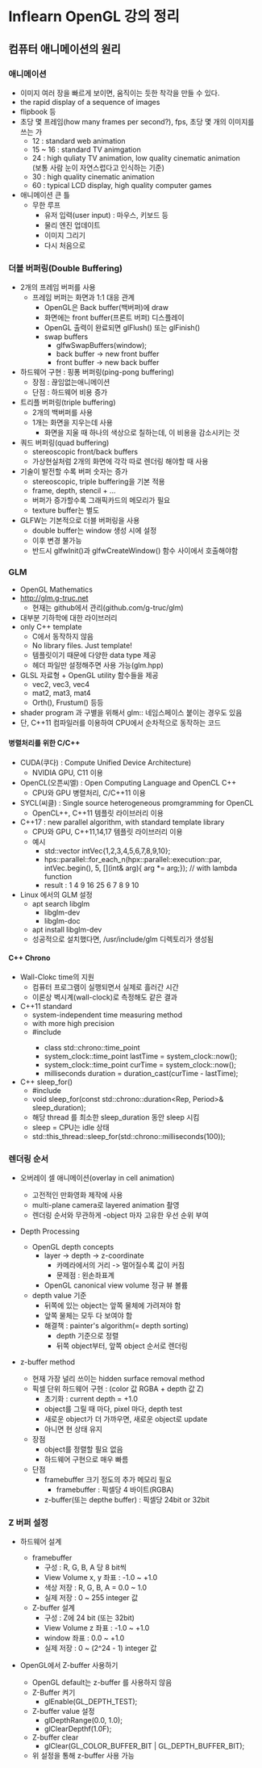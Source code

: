 # Inflearn OpenGL 강의 정리

## 컴퓨터 애니메이션의 원리

### 애니메이션

- 이미지 여러 장을 빠르게 보이면, 움직이는 듯한 착각을 만들 수 있다.
- the rapid display of a sequence of images
- flipbook 등
- 초당 몇 프레임(how many frames per second?), fps, 초당 몇 개의 이미지를 쓰는 가
  - 12 : standard web animation
  - 15 ~ 16 : standard TV animgation
  - 24 : high quliaty TV animation, low quality cinematic animation  
  (보통 사람 눈이 자연스럽다고 인식하는 기준)
  - 30 : high quality cinematic animation
  - 60 : typical LCD display, high quality computer games
- 애니메이션 큰 틀
  - 무한 루프
    - 유저 입력(user input) : 마우스, 키보드 등
    - 물리 엔진 업데이트
    - 이미지 그리기
    - 다시 처음으로

### 더블 버퍼링(Double Buffering)

- 2개의 프레임 버퍼를 사용
  - 프레임 버퍼는 화면과 1:1 대응 관계
    - OpenGL은 Back buffer(백버퍼)에 draw
    - 화면에는 front buffer(프론트 버퍼) 디스플레이
    - OpenGL 출력이 완료되면 glFlush() 또는 glFinish()
    - swap buffers
      - glfwSwapBuffers(window);
      - back buffer → new front buffer
      - front buffer → new back buffer
- 하드웨어 구현 : 핑퐁 버퍼링(ping-pong buffering)
  - 장점 : 끊임없는애니메이션
  - 단점 : 하드웨어 비용 증가
- 트리플 버퍼링(triple buffering)
  - 2개의 백버퍼를 사용
  - 1개는 화면을 지우는데 사용
    - 화면을 지울 때 하나의 색상으로 칠하는데, 이 비용을 감소시키는 것
- 쿼드 버퍼링(quad buffering)
  - stereoscopic front/back buffers
  - 가상현실처럼 2개의 화면에 각각 따로 렌더링 해야할 때 사용
- 기술이 발전할 수록 버퍼 숫자는 증가
  - stereoscopic, triple buffering을 기본 적용
  - frame, depth, stencil + ...
  - 버퍼가 증가할수록 그래픽카드의 메모리가 필요
  - texture buffer는 별도
- GLFW는 기본적으로 더블 버퍼링을 사용
  - double buffer는 window 생성 시에 설정
  - 이후 변경 불가능
  - 반드시 glfwInit()과 glfwCreateWindow() 함수 사이에서 호출해야함

### GLM

- OpenGL Mathematics
- http://glm.g-truc.net
  - 현재는 github에서 관리(github.com/g-truc/glm)
- 대부분 기하학에 대한 라이브러리
- only C++ template
  - C에서 동작하지 않음
  - No library files. Just template!
  - 템플릿이기 때문에 다양한 data type 제공
  - 헤더 파일만 설정해주면 사용 가능(glm.hpp)
- GLSL 자료형 + OpenGL utility 함수들을 제공
  - vec2, vec3, vec4
  - mat2, mat3, mat4
  - Orth(), Frustum() 등등
- shader program 과 구별을 위해서 glm:: 네임스페이스 붙이는 경우도 있음
- 단, C++11 컴파일러를 이용하여 CPU에서 순차적으로 동작하는 코드

#### 병렬처리를 위한 C/C++

- CUDA(쿠다) : Compute Unified Device Architecture)
  - NVIDIA GPU, C11 이용
- OpenCL(오픈씨엘) : Open Computing Language and OpenCL C++
  - CPU와 GPU 병렬처리, C/C++11 이용
- SYCL(씨클) : Single source heterogeneous promgramming for OpenCL
  - OpenCL++, C++11 템플릿 라이브러리 이용
- C++17 : new parallel algorithm, with standard template library
  - CPU와 GPU, C++11,14,17 템플릿 라이브러리 이용
  - 예시
    - std::vector<int> intVec{1,2,3,4,5,6,7,8,9,10};
    - hps::parallel::for_each_n(hpx::parallel::execution::par, intVec.begin(), 5, [](int& arg){ arg *= arg;}); // with lambda function
    - result : 1 4 9 16 25 6 7 8 9 10
- Linux 에서의 GLM 설정
  - apt search libglm
    - libglm-dev
    - libglm-doc
  - apt install libglm-dev
  - 성공적으로 설치했다면, /usr/include/glm 디렉토리가 생성됨

#### C++ Chrono

- Wall-Clokc time의 지원
  - 컴퓨터 프로그램이 실행되면서 실제로 흘러간 시간
  - 이론상 벽시계(wall-clock)로 측정해도 같은 결과
- C++11 standard
  - system-independent time measuring method
  - with more high precision
  - #include <chrono>
    - class std::chrono::time_point
    - system_clock::time_point lastTime = system_clock::now();
    - system_clock::time_point curTime = system_clock::now();
    - milliseconds duration = duration_cast<milliseconds>(curTime - lastTime);
- C++ sleep_for()
  - #include <thread>
  - void sleep_for(const std::chrono::duration<Rep, Period>& sleep_duration);
  - 해당 thread 를 최소한 sleep_duration 동안 sleep 시킴
  - sleep = CPU는 idle 상태
  - std::this_thread::sleep_for(std::chrono::milliseconds(100));

### 렌더링 순서

- 오버레이 셀 애니메이션(overlay in cell animation)
  - 고전적인 만화영화 제작에 사용
  - multi-plane camera로 layered animation 촬영
  - 렌더링 순서와 무관하게
    -object 마자 고유한 우선 순위 부여

- Depth Processing
  - OpenGL depth concepts
    - layer -> depth -> z-coordinate
      - 카메라에서의 거리 -> 멀어질수록 값이 커짐
      - 문제점 : 왼손좌표계
    - OpenGL canonical view volume 정규 뷰 볼륨
  - depth value 기준
    - 뒤쪽에 있는 object는 앞쪽 물체에 가려져야 함
    - 앞쪽 물체는 모두 다 보여야 함
    - 해결책 : painter's algorithm(= depth sorting)
      - depth 기준으로 정렬
      - 뒤쪽 object부터, 앞쪽 object 순서로 렌더링
- z-buffer method
  - 현재 가장 널리 쓰이는 hidden surface removal method
  - 픽셀 단위 하드웨어 구현 : (color 값 RGBA + depth 값 Z)
    - 초기화 : current depth = +1.0
    - object를 그릴 때 마다, pixel 마다, depth test
    - 새로운 object가 더 가까우면, 새로운 object로 update
    - 아니면 현 상태 유지
  - 장점
    - object를 정렬할 필요 없음
    - 하드웨어 구현으로 매우 빠름
  - 단점
    - framebuffer 크기 정도의 추가 메모리 필요
      - framebuffer : 픽셀당 4 바이트(RGBA)
    - z-buffer(또는 depthe buffer) : 픽셀당 24bit or 32bit

### Z 버퍼 설정

- 하드웨어 설계
  - framebuffer
    - 구성 : R, G, B, A 당 8 bit씩
    - View Volume x, y 좌표 : -1.0 ~ +1.0
    - 색상 저장 : R, G, B, A = 0.0 ~ 1.0
    - 실제 저장 : 0 ~ 255 integer 값
  - Z-buffer 설계
    - 구성 : Z에 24 bit (또는 32bit)
    - View Volume z 좌표 : -1.0 ~ +1.0
    - window 좌표 : 0.0 ~ +1.0
    - 실제 저장 : 0 ~ (2^24 - 1) integer 값  

- OpenGL에서 Z-buffer 사용하기
  - OpenGL default는 z-buffer 를 사용하지 않음
  - Z-Buffer 켜기
    - glEnable(GL_DEPTH_TEST);
  - Z-buffer value 설정
    - glDepthRange(0.0, 1.0);
    - glClearDepthf(1.0F);
  - Z-buffer clear
    - glClear(GL_COLOR_BUFFER_BIT | GL_DEPTH_BUFFER_BIT);
  - 위 설정을 통해 z-buffer 사용 가능


